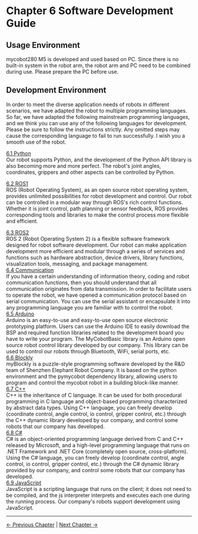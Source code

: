 # Chapter 6 Software Development Guide

## Usage Environment

mycobot280 M5 is developed and used based on PC. Since there is no built-in system in the robot arm, the robot arm and PC need to be combined during use. Please prepare the PC before use.

## Development Environment

In order to meet the diverse application needs of robots in different scenarios, we have adapted the robot to multiple programming languages. So far, we have adapted the following mainstream programming languages, and we think you can use any of the following languages ​​for development. Please be sure to follow the instructions strictly. Any omitted steps may cause the corresponding language to fail to run successfully. I wish you a smooth use of the robot.<br>

[6.1 Python](python/README.md)<br>
Our robot supports Python, and the development of the Python API library is also becoming more and more perfect. The robot's joint angles, coordinates, grippers and other aspects can be controlled by Python. <br>

[6.2 ROS1](ROS/12.1-ROS1/12.1.1-Introduction.md)<br>
ROS (Robot Operating System), as an open source robot operating system, provides unlimited possibilities for robot development and control. Our robot can be controlled in a modular way through ROS's rich control functions. Whether it is joint control, path planning or sensor feedback, ROS provides corresponding tools and libraries to make the control process more flexible and efficient. </br>

[6.3 ROS2](ROS/12.2-ROS2/12.2.3-ROS2Introduction.md)<br>
ROS 2 (Robot Operating System 2) is a flexible software framework designed for robot software development. Our robot can make application development more efficient and modular through a series of services and functions such as hardware abstraction, device drivers, library functions, visualization tools, messaging, and package management. </br>
[6.4 Communication](CommunicationProtocolPackage/18-communication.md)<br>
If you have a certain understanding of information theory, coding and robot communication functions, then you should understand that all communication originates from data transmission. In order to facilitate users to operate the robot, we have opened a communication protocol based on serial communication. You can use the serial assistant or encapsulate it into any programming language you are familiar with to control the robot.<br>
[6.5 Arduino](Arduino/README.md)<br>
Arduino is an easy-to-use and easy-to-use open source electronic prototyping platform. Users can use the Arduino IDE to easily download the BSP and required function libraries related to the development board you have to write your program. The MyCobotBasic library is an Arduino open source robot control library developed by our company. This library can be used to control our robots through Bluetooth, WiFi, serial ports, etc.<br>
[6.6 Blockly](myBlocklyAndUlFlow/README.md)<br>
myBlockly is a puzzle-style programming software developed by the R&D team of Shenzhen Elephant Robot Company. It is based on the python environment and the pymycobot dependency library, allowing users to program and control the mycobot robot in a building block-like manner.<br>
[6.7 C++](Cplus/README.md)<br>
C++ is the inheritance of C language. It can be used for both procedural programming in C language and object-based programming characterized by abstract data types. Using C++ language, you can freely develop (coordinate control, angle control, io control, gripper control, etc.) through the C++ dynamic library developed by our company, and control some robots that our company has developed.<br>
[6.8 C#](Csharp/README.md)<br>
C# is an object-oriented programming language derived from C and C++ released by Microsoft, and a high-level programming language that runs on .NET Framework and .NET Core (completely open source, cross-platform). Using the C# language, you can freely develop (coordinate control, angle control, io control, gripper control, etc.) through the C# dynamic library provided by our company, and control some robots that our company has developed.<br>
[6.9 JavaScript]( JavaScript/README.md)<br>
JavaScript is a scripting language that runs on the client; it does not need to be compiled, and the js interpreter interprets and executes each one during the running process. Our company's robots support development using JavaScript.

---

[← Previous Chapter](../5.BasicFunction/README.md) | [Next Chapter →](../7.SuccessfulCase/7-SuccessfulCases.md)